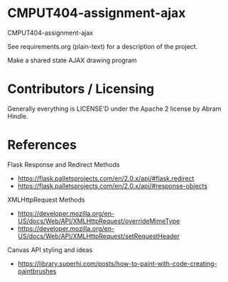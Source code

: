 CMPUT404-assignment-ajax
==============================

CMPUT404-assignment-ajax

See requirements.org (plain-text) for a description of the project.

Make a shared state AJAX drawing program

Contributors / Licensing
========================

Generally everything is LICENSE'D under the Apache 2 license by Abram Hindle.

References
==========
Flask Response and Redirect Methods
* https://flask.palletsprojects.com/en/2.0.x/api/#flask.redirect
* https://flask.palletsprojects.com/en/2.0.x/api/#response-objects

XMLHttpRequest Methods
* https://developer.mozilla.org/en-US/docs/Web/API/XMLHttpRequest/overrideMimeType
* https://developer.mozilla.org/en-US/docs/Web/API/XMLHttpRequest/setRequestHeader

Canvas API styling and ideas 
* https://library.superhi.com/posts/how-to-paint-with-code-creating-paintbrushes